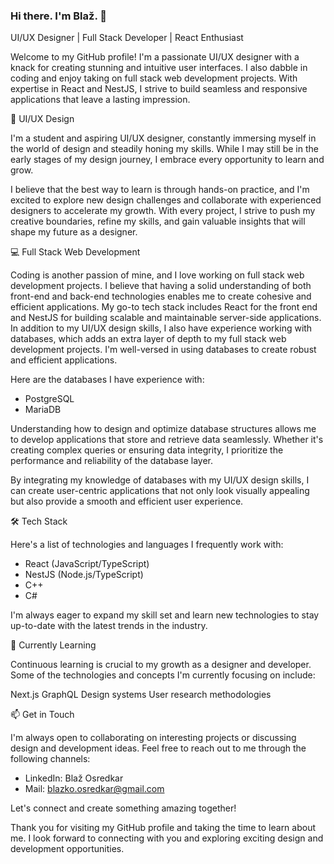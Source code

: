 ### Hi there. I'm Blaž. 👋


UI/UX Designer | Full Stack Developer | React Enthusiast

Welcome to my GitHub profile! I'm a passionate UI/UX designer with a knack for creating stunning and intuitive user interfaces. I also dabble in coding and enjoy taking on full stack web development projects. With expertise in React and NestJS, I strive to build seamless and responsive applications that leave a lasting impression.

🎨 UI/UX Design

I'm a student and aspiring UI/UX designer, constantly immersing myself in the world of design and steadily honing my skills. While I may still be in the early stages of my design journey, I embrace every opportunity to learn and grow.

I believe that the best way to learn is through hands-on practice, and I'm excited to explore new design challenges and collaborate with experienced designers to accelerate my growth. With every project, I strive to push my creative boundaries, refine my skills, and gain valuable insights that will shape my future as a designer.

💻 Full Stack Web Development

Coding is another passion of mine, and I love working on full stack web development projects. I believe that having a solid understanding of both front-end and back-end technologies enables me to create cohesive and efficient applications. My go-to tech stack includes React for the front end and NestJS for building scalable and maintainable server-side applications. In addition to my UI/UX design skills, I also have experience working with databases, which adds an extra layer of depth to my full stack web development projects. I'm well-versed in using databases to create robust and efficient applications.

Here are the databases I have experience with:

- PostgreSQL
- MariaDB

Understanding how to design and optimize database structures allows me to develop applications that store and retrieve data seamlessly. Whether it's creating complex queries or ensuring data integrity, I prioritize the performance and reliability of the database layer.

By integrating my knowledge of databases with my UI/UX design skills, I can create user-centric applications that not only look visually appealing but also provide a smooth and efficient user experience.

🛠️ Tech Stack

Here's a list of technologies and languages I frequently work with:

- React (JavaScript/TypeScript)
- NestJS (Node.js/TypeScript)
- C++
- C#

I'm always eager to expand my skill set and learn new technologies to stay up-to-date with the latest trends in the industry.

🌱 Currently Learning

Continuous learning is crucial to my growth as a designer and developer. Some of the technologies and concepts I'm currently focusing on include:

Next.js
GraphQL
Design systems
User research methodologies

📫 Get in Touch

I'm always open to collaborating on interesting projects or discussing design and development ideas. Feel free to reach out to me through the following channels:


- LinkedIn: Blaž Osredkar
- Mail: blazko.osredkar@gmail.com

Let's connect and create something amazing together!

Thank you for visiting my GitHub profile and taking the time to learn about me. I look forward to connecting with you and exploring exciting design and development opportunities.
